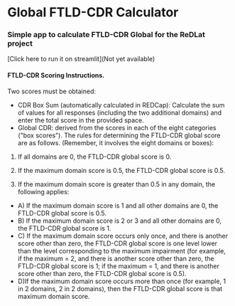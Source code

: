 # Global FTLD-CDR Calculator

### Simple app to calculate FTLD-CDR Global for the ReDLat project

[Click here to run it on streamlit](Not yet available)

#### FTLD-CDR Scoring Instructions.

Two scores must be obtained:

- CDR Box Sum (automatically calculated in REDCap): Calculate the sum of values for all responses (including the two additional domains) and enter the total score in the provided space.
- Global CDR: derived from the scores in each of the eight categories ("box scores").
The rules for determining the FTLD-CDR global score are as follows. (Remember, it involves the eight domains or boxes):

1) If all domains are 0, the FTLD-CDR global score is 0.

2) If the maximum domain score is 0.5, the FTLD-CDR global score is 0.5.

3) If the maximum domain score is greater than 0.5 in any domain, the following applies:

  - A) If the maximum domain score is 1 and all other domains are 0, the FTLD-CDR global score is 0.5.
  - B) If the maximum domain score is 2 or 3 and all other domains are 0, the FTLD-CDR global score is 1.
  - C) If the maximum domain score occurs only once, and there is another score other than zero, the FTLD-CDR global score is one level lower than the level corresponding to the maximum impairment (for example, if the maximum = 2, and there is another score other than zero, the FTLD-CDR global score is 1; if the maximum = 1, and there is another score other than zero, the FTLD-CDR global score is 0.5).
  - D)If the maximum domain score occurs more than once (for example, 1 in 2 domains, 2 in 2 domains), then the FTLD-CDR global score is that maximum domain score.

